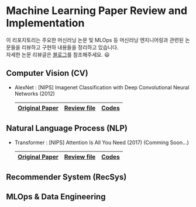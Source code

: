 # Machine Learning Paper Review and Implementation

이 리포지토리는 주요한 머신러닝 논문 및 MLOps 등 머신러닝 엔지니어링과 관련된 논문들을 리뷰하고 구현하 내용들을 정리하고 있습니다.  
자세한 논문 리뷰글은 [블로그](https://cow-coding.github.io)를 참조해주세요. 😃

## Computer Vision (CV)

- AlexNet : [NIPS] Imagenet Classification with Deep Convolutional Neural Networks (2012)

  |[Original Paper](https://proceedings.neurips.cc/paper/2012/file/c399862d3b9d6b76c8436e924a68c45b-Paper.pdf) |[Review file](https://github.com/cow-coding/Machine-Learning-Paper-Review-and-Implementation/blob/main/presentation/AlexNet/AlexNet_presentation.pdf)| [Codes](https://github.com/cow-coding/Machine-Learning-Paper-Review-and-Implementation/tree/main/practice_code/AlexNet)|
  |:---:|:---:|:---:|
  

## Natural Language Process (NLP)

- Transformer : [NIPS] Attention Is All You Need (2017) (Comming Soon...)

  |[Original Paper](https://arxiv.org/abs/1706.03762) |[Review file](#)| [Codes](#)|
  |:---:|:---:|:---:|

## Recommender System (RecSys)

## MLOps & Data Engineering
